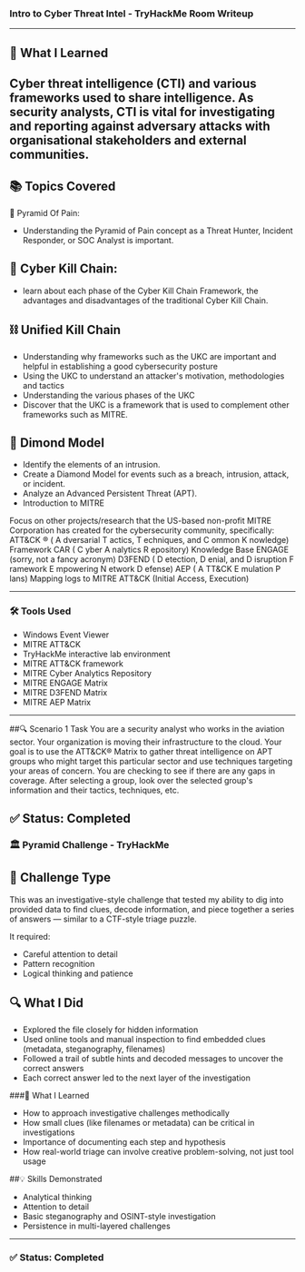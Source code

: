 ### Intro to Cyber Threat Intel - TryHackMe Room Writeup
---
## 🧠 What I Learned
Cyber threat intelligence (CTI) and various frameworks used to share intelligence. As security analysts, CTI is vital for investigating and reporting against adversary attacks with organisational stakeholders and external communities.
---
## 📚 Topics Covered
  🔺 Pyramid Of Pain:
   - Understanding the Pyramid of Pain concept as a Threat Hunter, Incident Responder, or SOC Analyst is important.
  
## 🔗 Cyber Kill Chain:
  - learn about each phase of the Cyber Kill Chain Framework, the advantages and disadvantages of the traditional Cyber Kill Chain.

## ⛓️ Unified Kill Chain

- Understanding why frameworks such as the UKC are important and helpful in establishing a good cybersecurity posture
- Using the UKC to understand an attacker's motivation, methodologies and tactics
- Understanding the various phases of the UKC
- Discover that the UKC is a framework that is used to complement other frameworks such as MITRE.

## 💠 Dimond Model

- Identify the elements of an intrusion.
- Create a Diamond Model for events such as a breach, intrusion, attack, or incident.
- Analyze an Advanced Persistent Threat (APT).
- Introduction to MITRE

Focus on other projects/research that the US-based non-profit MITRE Corporation has created for the cybersecurity community, specifically:
ATT&CK ® ( A dversarial T actics, T echniques, and C ommon K nowledge) Framework
CAR ( C yber A nalytics R epository) Knowledge Base
ENGAGE (sorry, not a fancy acronym)
D3FEND ( D etection, D enial, and D isruption F ramework E mpowering N etwork D efense)
AEP ( A TT&CK E mulation P lans)
Mapping logs to MITRE ATT&CK (Initial Access, Execution)

---

### 🛠️ Tools Used
- Windows Event Viewer
- MITRE ATT&CK
- TryHackMe interactive lab environment
- MITRE ATT&CK framework
- MITRE Cyber Analytics Repository
- MITRE ENGAGE Matrix
- MITRE D3FEND Matrix
- MITRE AEP Matrix

---
  
##🔍 Scenario 1 Task
You are a security analyst who works in the aviation sector. Your organization is moving their infrastructure to the cloud. Your goal is to use the ATT&CK® Matrix to gather threat intelligence on APT groups who might target this particular sector and use techniques targeting your areas of concern. You are checking to see if there are any gaps in coverage. After selecting a group, look over the selected group's information and their tactics, techniques, etc.


## ✅ Status: Completed


### 🏛️ Pyramid Challenge - TryHackMe
## 🧩 Challenge Type
This was an investigative-style challenge that tested my ability to dig into provided data to find clues, decode information, and piece together a series of answers — similar to a CTF-style triage puzzle.

It required:

- Careful attention to detail
- Pattern recognition
- Logical thinking and patience

## 🔍 What I Did
- Explored the file closely for hidden information
- Used online tools and manual inspection to find embedded clues (metadata, steganography, filenames)
- Followed a trail of subtle hints and decoded messages to uncover the correct answers
- Each correct answer led to the next layer of the investigation

###🧠 What I Learned

- How to approach investigative challenges methodically
- How small clues (like filenames or metadata) can be critical in investigations
- Importance of documenting each step and hypothesis
- How real-world triage can involve creative problem-solving, not just tool usage

##💡 Skills Demonstrated
- Analytical thinking
- Attention to detail
- Basic steganography and OSINT-style investigation
- Persistence in multi-layered challenges

---
### ✅ Status: Completed
